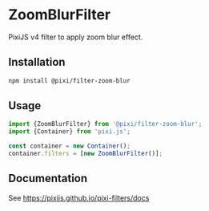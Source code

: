 # ZoomBlurFilter

PixiJS v4 filter to apply zoom blur effect.

## Installation

```bash
npm install @pixi/filter-zoom-blur
```

## Usage

```js
import {ZoomBlurFilter} from '@pixi/filter-zoom-blur';
import {Container} from 'pixi.js';

const container = new Container();
container.filters = [new ZoomBlurFilter()];
```

## Documentation

See https://pixijs.github.io/pixi-filters/docs